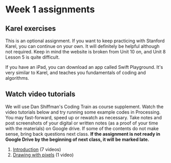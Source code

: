 # Week 1 assignments

## Karel exercises
This is an optional assignment. If you want to keep practicing with Stanford Karel, you can continue on your own. It will definitely be helpful although not required. Keep in mind the website is broken from Unit 10 on, and Unit 8 Lesson 5 is quite difficult.

If you have an iPad, you can download an app called Swift Playground. It's very similar to Karel, and teaches you fundamentals of coding and algorithms.

## Watch video tutorials

We will use Dan Shiffman's Coding Train as course supplement. Watch the video tutorials below and try running some example codes in Processing. You may fast-forward, speed up or rewatch as necessary. Take notes and post screenshots of your digital or written notes (as a proof of your time with the materials) on Google drive. If some of the contents do not make sense, bring back questions next class. **If the assignment is not ready in Google Drive by the beginning of next class, it will be marked late.**

1. [Introduction](https://www.youtube.com/watch?v=2VLaIr5Ckbs&list=PLRqwX-V7Uu6ZYJC7L-r6rX6utt6wwJCyi) (7 videos)
1. [Drawing with pixels](https://www.youtube.com/watch?v=a562vsSI2Po&list=PLRqwX-V7Uu6bsRnSEJ9tRn4V_XCGXovs4) (1 video)
